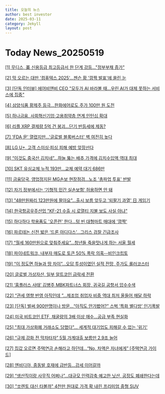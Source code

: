 ```yaml
---
title: 오늘의 뉴스
author: best investor
date: 2025-03-11
category: Jekyll
layout: post
---
```


# Today News_20250519

[[1]  무디스, 美 신용등급 최고등급서 한 단계 강등…"정부부채 증가"](http://v.daum.net/v/20250517090256897)

[[2]  막 오르는 대만 '컴퓨텍스 2025'…젠슨 황 '깜짝 발표'에 쏠린 눈](http://v.daum.net/v/20250519060508973)

[[3]  [단독 인터뷰] 에어비앤비 CEO "모두가 AI 바라볼 때…우린 AI가 대체 못하는 서비스에 집중"](http://v.daum.net/v/20250518174803445)

[[4]  삼양식품 황제주 등극…한화에어로도 주가 100만 원 도전](http://v.daum.net/v/20250518185422218)

[[5]  하나금융, 사회혁신기업·고용취약층 연계 인턴십 확대](https://news.einfomax.co.kr/news/articleView.html?idxno=4356381)

[[6]  리플 XRP 결제량 5억 건 붕괴...단기 반등세에 제동?](https://www.g-enews.com/article/Securities/2025/05/202505190604585482e7e8286d56_1)

[[7]  'FDA 문' 열렸지만…'글로벌 블록버스터' 벽 여전히 높다](https://www.bloter.net/news/articleView.html?idxno=636787)

[[8]  LG U+, 고객 스미싱·피싱 피해 예방 앞장선다](http://www.dhns.co.kr/news/articleView.html?idxno=355326)

[[9]  “이것도 중국산 김치네”...하늘 뚫는 배추 가격에 김치수입액 역대 최대](http://v.daum.net/v/20250518200000317)

[[10]  SKT 유심교체 누적 193만...교체 예약 대기 686만](http://v.daum.net/v/20250517121225871)

[[11]  금융당국, 영업정지된 MG손보 현장점검…노조 '총파업 투표' 반발](http://v.daum.net/v/20250518163301629)

[[12]  차기 정부에서는 ‘기형적 민간 실손보험’ 허용하면 안 돼](https://www.khanews.com/news/articleView.html?idxno=233253)

[[13]  "48만원짜리 123만원에 팔아요"…출시 보름 앞두고 '되팔기 과열' 日 게임기](http://v.daum.net/v/20250518174811458)

[[14]  한국항공우주산업 "KF-21 수출 시 로열티 지불 보도 사실 아냐"](http://v.daum.net/v/20250517193559203)

[[15]  하다하다 학용품도 '오픈런' 한다…텅 빈 대형마트 매대에 '깜짝'](http://v.daum.net/v/20250518182101278)

[[16]  파르테논 신전 밟은 ‘드론 아디다스’…그리스 검찰 긴급조사](http://v.daum.net/v/20250518141505417)

[[17]  “월세 160만원으로 맞춰주세요”…청년들 죽을맛나게 하는 서울 월세](http://v.daum.net/v/20250518215101072)

[[18]  파이네트워크, 내부자 매도로 토큰 50% 폭락 의혹--비인크립토](https://www.blockmedia.co.kr/archives/909886)

[[19]  “이 정도면 하늘과 땅 차이”…오답 투성이였던 실적 전망, 주가도 롤러코스터](http://v.daum.net/v/20250518193301871)

[[20]  글로벌 가상자산, 일부 알트코인 급락세 전환](http://v.daum.net/v/20250518083242466)

[[21]  ‘홈플러스 사태’ 김병주 MBK파트너스 회장, 귀국길 공항서 압수수색](http://v.daum.net/v/20250518103002842)

[[22]  “관세 영향 반영 아직인데 ”...제조업 취업자 비중 역대 최저 올들어 매달 하락](http://v.daum.net/v/20250518135703097)

[[23]  [단독] 벌써 900만명이나 방문…“아직도 안가봤어?” 스벅 ‘특화 별다방’ 인기폭발](http://v.daum.net/v/20250518205100263)

[[24]  미국 비트코인 ETF, 채굴량의 3배 이상 매수…공급 부족 현실화](https://www.blockmedia.co.kr/archives/909926)

[[25]  "최대 가상화폐 거래소도 당했다"... 세계적 대기업도 피해갈 수 없는 '위기'](https://econmingle.com/economy/coinbase-hacking-scandal/)

[[26]  “규제 강화 전 막차타자” 5월 가계대출 보름만 2.9조 늘어](https://www.mk.co.kr/news/economy/11319743)

[[27]  집값 오르면 주택연금 손해라고 하던데…“No, 차액은 자녀에게” [주택연금 가이드]](http://v.daum.net/v/20250518065400485)

[[28]  엔비디아, 중동발 호재에 급반등…강세 이어갈까](https://www.bloter.net/news/articleView.html?idxno=636889)

[[29]  “생산직이랑 사무직 어쩌나”...대규모 인력감축 예고한 닛산, 공장도 폐쇄한다는데](http://v.daum.net/v/20250518223603530)

[[30]  "쏘렌토 대신 타볼까" 4천만 원대로 가격 확 내린 프리미엄 중형 SUV](https://www.autobuff.co.kr/news/articleView.html?idxno=56512)

